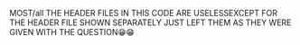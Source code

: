 MOST/all THE HEADER FILES IN THIS CODE ARE USELESSEXCEPT FOR THE HEADER FILE SHOWN SEPARATELY
JUST LEFT THEM AS THEY WERE GIVEN WITH THE QUESTION😁😁
